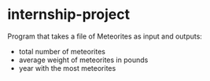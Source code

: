 # internship-project

Program that takes a file of Meteorites as input and outputs:
- total number of meteorites
- average weight of meteorites in pounds
- year with the most meteorites
